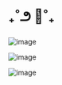 # ₊˚౨ 🌷˚₊                      
![image](https://github.com/user-attachments/assets/1a392609-46fb-448b-ba50-1cb562de1947)

![image](https://github.com/user-attachments/assets/e34e75ca-af9f-4fd2-917c-b445dad63566)

![image](https://github.com/user-attachments/assets/1a392609-46fb-448b-ba50-1cb562de1947)
